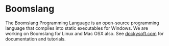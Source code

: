 # Boomslang
The Boomslang Programming Language is an open-source programming language that compiles into static executables for Windows. We are working on Boomslang for Linux and Mac OSX also. See <a href="dockysoft.com/boomslang">dockysoft.com</a> for documentation and tutorials.
